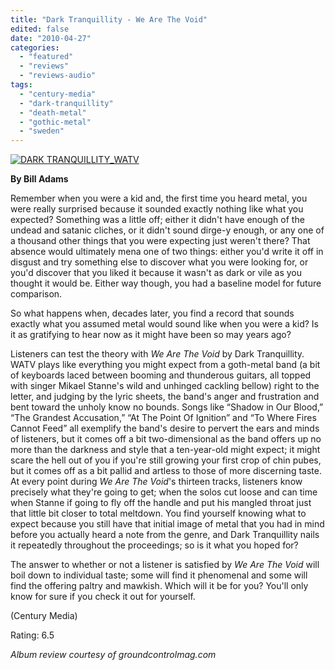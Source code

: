 ```yaml
---
title: "Dark Tranquillity - We Are The Void"
edited: false
date: "2010-04-27"
categories:
  - "featured"
  - "reviews"
  - "reviews-audio"
tags:
  - "century-media"
  - "dark-tranquillity"
  - "death-metal"
  - "gothic-metal"
  - "sweden"
---
```


[![DARK TRANQUILLITY_WATV](http://www.hellbound.ca/wp-content/uploads/2010/02/DARK-TRANQUILLITY_WATV.jpg "DARK TRANQUILLITY_WATV")](http://www.hellbound.ca/wp-content/uploads/2010/02/DARK-TRANQUILLITY_WATV.jpg)

**By Bill Adams**

Remember when you were a kid and, the first time you heard metal, you were really surprised because it sounded exactly nothing like what you expected? Something was a little off; either it didn't have enough of the undead and satanic cliches, or it didn't sound dirge-y enough, or any one of a thousand other things that you were expecting just weren't there? That absence would ultimately mena one of two things: either you'd write it off in disgust and try something else to discover what you were looking for, or you'd discover that you liked it because it wasn't as dark or vile as you thought it would be. Either way though, you had a baseline model for future comparison.

So what happens when, decades later, you find a record that sounds exactly what you assumed metal would sound like when you were a kid? Is it as gratifying to hear now as it might have been so may years ago?

Listeners can test the theory with _We Are The Void_ by Dark Tranquillity. WATV plays like everything you might expect from a goth-metal band (a bit of keyboards laced between booming and thunderous guitars, all topped with singer Mikael Stanne's wild and unhinged cackling bellow) right to the letter, and judging by the lyric sheets, the band's anger and frustration and bent toward the unholy know no bounds. Songs like “Shadow in Our Blood,” “The Grandest Accusation,” “At The Point Of Ignition” and “To Where Fires Cannot Feed” all exemplify the band's desire to pervert the ears and minds of listeners, but it comes off a bit two-dimensional as the band offers up no more than the darkness and style that a ten-year-old might expect; it might scare the hell out of you if you're still growing your first crop of chin pubes, but it comes off as a bit pallid and artless to those of more discerning taste. At every point during _We Are The Void_'s thirteen tracks, listeners know precisely what they're going to get; when the solos cut loose and can time when Stanne if going to fly off the handle and put his mangled throat just that little bit closer to total meltdown. You find yourself knowing what to expect because you still have that initial image of metal that you had in mind before you actually heard a note from the genre, and Dark Tranquillity nails it repeatedly throughout the proceedings; so is it what you hoped for?

The answer to whether or not a listener is satisfied by _We Are The Void_ will boil down to individual taste; some will find it phenomenal and some will find the offering paltry and mawkish. Which will it be for you? You'll only know for sure if you check it out for yourself.

(Century Media)

Rating: 6.5

_Album review courtesy of groundcontrolmag.com_
